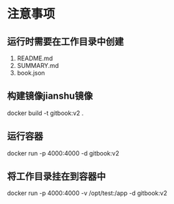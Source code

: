 # 注意事项

## 运行时需要在工作目录中创建 

1. README.md  
2. SUMMARY.md
3. book.json

## 构建镜像jianshu镜像
docker build -t gitbook:v2 .

## 运行容器
docker run -p 4000:4000 -d gitbook:v2 

## 将工作目录挂在到容器中
docker run -p 4000:4000 -v /opt/test:/app  -d gitbook:v2 
